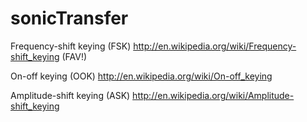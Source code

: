 sonicTransfer
=============



Frequency-shift keying (FSK)
http://en.wikipedia.org/wiki/Frequency-shift_keying
(FAV!)


On-off keying (OOK)
http://en.wikipedia.org/wiki/On-off_keying


Amplitude-shift keying (ASK)
http://en.wikipedia.org/wiki/Amplitude-shift_keying
